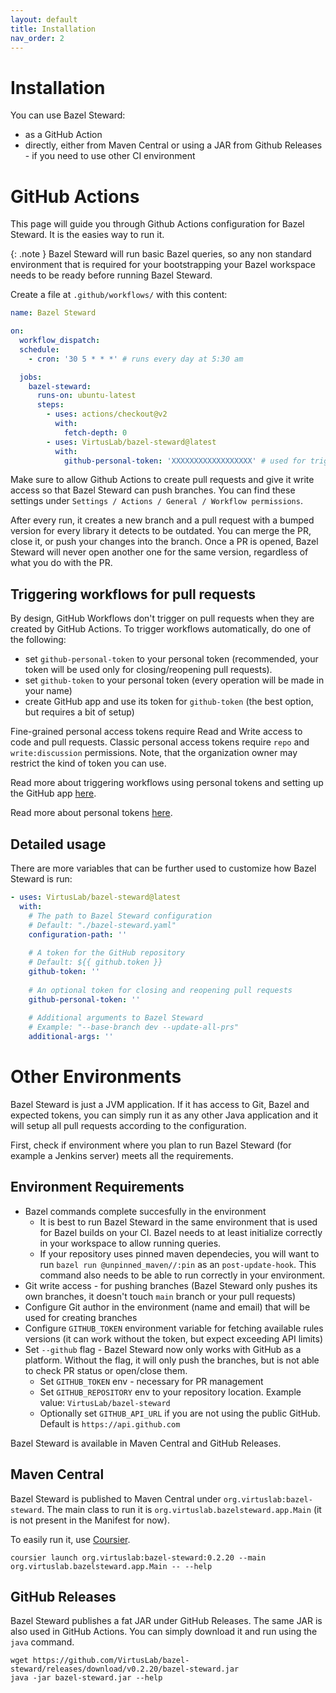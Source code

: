 ```yaml
---
layout: default
title: Installation
nav_order: 2
---
```


# Installation

You can use Bazel Steward:
  * as a GitHub Action
  * directly, either from Maven Central or using a JAR from Github Releases - if you need to use other CI environment

# GitHub Actions

This page will guide you through Github Actions configuration for Bazel Steward. It is the easies way to run it.

{: .note } 
Bazel Steward will run basic Bazel queries, so any non standard environment that is required for your bootstrapping your Bazel workspace needs to be ready before running Bazel Steward. 

Create a file at  `.github/workflows/` with this content:
```yaml
name: Bazel Steward

on:
  workflow_dispatch:
  schedule:
    - cron: '30 5 * * *' # runs every day at 5:30 am

  jobs:
    bazel-steward:
      runs-on: ubuntu-latest
      steps:
        - uses: actions/checkout@v2
          with:
            fetch-depth: 0
        - uses: VirtusLab/bazel-steward@latest
          with:
            github-personal-token: 'XXXXXXXXXXXXXXXXXX' # used for triggering workflows, read below
```

Make sure to allow Github Actions to create pull requests and give it write access so that Bazel Steward can push branches. You can find these settings
under `Settings / Actions / General / Workflow permissions`.

After every run, it creates a new branch and a pull request with a bumped version for every library it detects to be outdated.
You can merge the PR, close it, or push your changes into the branch.
Once a PR is opened, Bazel Steward will never open another one for the same version, regardless of what you do with the PR.

## Triggering workflows for pull requests

By design, GitHub Workflows don't trigger on pull requests when they are created by GitHub Actions.
To trigger workflows automatically, do one of the following:
* set `github-personal-token` to your personal token (recommended, your token will be used only for closing/reopening pull requests).
* set `github-token` to your personal token (every operation will be made in your name)
* create GitHub app and use its token for `github-token` (the best option, but requires a bit of setup)

Fine-grained personal access tokens require Read and Write access to code and pull requests.
Classic personal access tokens require `repo` and `write:discussion` permissions.
Note, that the organization owner may restrict the kind of token you can use.

Read more about triggering workflows using personal tokens and setting up the GitHub app [here](https://github.com/peter-evans/create-pull-request/blob/main/docs/concepts-guidelines.md#triggering-further-workflow-runs).

Read more about personal tokens [here](https://docs.github.com/en/authentication/keeping-your-account-and-data-secure/creating-a-personal-access-token).

## Detailed usage
There are more variables that can be further used to customize how Bazel Steward is run:

```yaml
- uses: VirtusLab/bazel-steward@latest
  with:
    # The path to Bazel Steward configuration
    # Default: "./bazel-steward.yaml"
    configuration-path: ''
    
    # A token for the GitHub repository
    # Default: ${{ github.token }}
    github-token: ''
    
    # An optional token for closing and reopening pull requests
    github-personal-token: ''
    
    # Additional arguments to Bazel Steward
    # Example: "--base-branch dev --update-all-prs"
    additional-args: ''    
```

# Other Environments
Bazel Steward is just a JVM application. If it has access to Git, Bazel and expected tokens, you can simply run it as any other Java application and it will setup all
pull requests according to the configuration.

First, check if environment where you plan to run Bazel Steward (for example a Jenkins server) meets all the requirements.

## Environment Requirements
* Bazel commands complete succesfully in the environment
  * It is best to run Bazel Steward in the same environment that is used for Bazel builds on your CI. Bazel needs to at least initialize correctly in your workspace to allow running queries. 
  * If your repository uses pinned maven dependecies, you will want to run `bazel run @unpinned_maven//:pin` as an `post-update-hook`. This command also needs to be able to run correctly in your environment.
* Git write access - for pushing branches (Bazel Steward only pushes its own branches, it doesn't touch `main` branch or your pull requests)
* Configure Git author in the environment (name and email) that will be used for creating branches
* Configure `GITHUB_TOKEN` environment variable for fetching available rules versions (it can work without the token, but expect exceeding API limits)
* Set `--github` flag - Bazel Steward now only works with GitHub as a platform. Without the flag, it will only push the branches, but is not able to check PR status or open/close them.
  * Set `GITHUB_TOKEN` env - necessary for PR management
  * Set `GITHUB_REPOSITORY` env to your repository location. Example value: `VirtusLab/bazel-steward` 
  * Optionally set `GITHUB_API_URL` if you are not using the public GitHub. Default is `https://api.github.com`

Bazel Steward is available in Maven Central and GitHub Releases.

## Maven Central
Bazel Steward is published to Maven Central under `org.virtuslab:bazel-steward`. The main class to run it is `org.virtuslab.bazelsteward.app.Main` (it is not present in the Manifest for now).

To easily run it, use [Coursier](https://get-coursier.io/docs/cli-installation).

```
coursier launch org.virtuslab:bazel-steward:0.2.20 --main org.virtuslab.bazelsteward.app.Main -- --help
```

## GitHub Releases
Bazel Steward publishes a fat JAR under GitHub Releases. The same JAR is also used in GitHub Actions. You can simply download it and run using the `java` command.

```
wget https://github.com/VirtusLab/bazel-steward/releases/download/v0.2.20/bazel-steward.jar
java -jar bazel-steward.jar --help
```